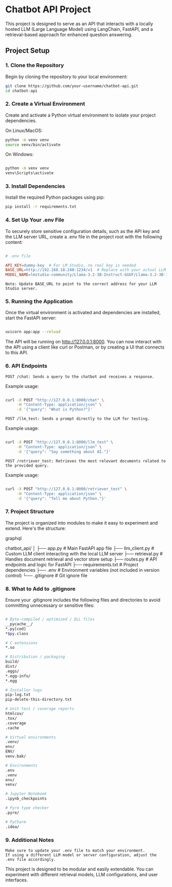 # Chatbot API Project

This project is designed to serve as an API that interacts with a locally hosted LLM (Large Language Model) using LangChain, FastAPI, and a retrieval-based approach for enhanced question answering.

## Project Setup

### 1. Clone the Repository

Begin by cloning the repository to your local environment:

```bash
git clone https://github.com/your-username/chatbot-api.git
cd chatbot-api
```

### 2. Create a Virtual Environment

Create and activate a Python virtual environment to isolate your project dependencies.

On Linux/MacOS:

```bash
python -m venv venv
source venv/bin/activate
```
On Windows:

```bash

python -m venv venv
venv\Scripts\activate
```

### 3. Install Dependencies

Install the required Python packages using pip:

```bash
pip install -r requirements.txt
```

### 4. Set Up Your .env File

To securely store sensitive configuration details, such as the API key and the LLM server URL, create a .env file in the project root with the following content:

```makefile

# .env file

API_KEY=dummy-key  # For LM Studio, no real key is needed
BASE_URL=http://192.168.10.248:1234/v1  # Replace with your actual LLM server URL
MODEL_NAME=lmstudio-community/Llama-3.2-3B-Instruct-GGUF/Llama-3.2-3B-Instruct-Q4_K_M.gguf
```
    Note: Update BASE_URL to point to the correct address for your LLM Studio server.

### 5. Running the Application

Once the virtual environment is activated and dependencies are installed, start the FastAPI server:

```bash

uvicorn app:app --reload
```
The API will be running on http://127.0.0.1:8000. You can now interact with the API using a client like curl or Postman, or by creating a UI that connects to this API.

### 6. API Endpoints

    POST /chat: Sends a query to the chatbot and receives a response.

Example usage:

```bash

curl -X POST "http://127.0.0.1:8000/chat" \
     -H "Content-Type: application/json" \
     -d '{"query": "What is Python?"}'
```
    POST /llm_test: Sends a prompt directly to the LLM for testing.

Example usage:

```bash

curl -X POST "http://127.0.0.1:8000/llm_test" \
     -H "Content-Type: application/json" \
     -d '{"query": "Say something about AI."}'
```
    POST /retriever_test: Retrieves the most relevant documents related to the provided query.

Example usage:

```bash

curl -X POST "http://127.0.0.1:8000/retriever_test" \
     -H "Content-Type: application/json" \
     -d '{"query": "Tell me about Python."}'
```

### 7. Project Structure

The project is organized into modules to make it easy to experiment and extend. Here's the structure:

graphql

chatbot_api/
│
├── app.py                 # Main FastAPI app file
├── llm_client.py          # Custom LLM client interacting with the local LLM server
├── retrieval.py           # Handles document retrieval and vector store setup
├── routes.py              # API endpoints and logic for FastAPI
├── requirements.txt       # Project dependencies
├── .env                   # Environment variables (not included in version control)
└── .gitignore             # Git ignore file

### 8. What to Add to .gitignore

Ensure your .gitignore includes the following files and directories to avoid committing unnecessary or sensitive files:

```bash

# Byte-compiled / optimized / DLL files
__pycache__/
*.py[cod]
*$py.class

# C extensions
*.so

# Distribution / packaging
build/
dist/
.eggs/
*.egg-info/
*.egg

# Installer logs
pip-log.txt
pip-delete-this-directory.txt

# Unit test / coverage reports
htmlcov/
.tox/
.coverage
.cache

# Virtual environments
.venv/
env/
ENV/
venv.bak/

# Environments
.env
.venv
env/
venv/

# Jupyter Notebook
.ipynb_checkpoints

# Pyre type checker
.pyre/

# PyCharm
.idea/
```
### 9. Additional Notes

    Make sure to update your .env file to match your environment.
    If using a different LLM model or server configuration, adjust the .env file accordingly.

This project is designed to be modular and easily extendable. You can experiment with different retrieval models, LLM configurations, and user interfaces.
